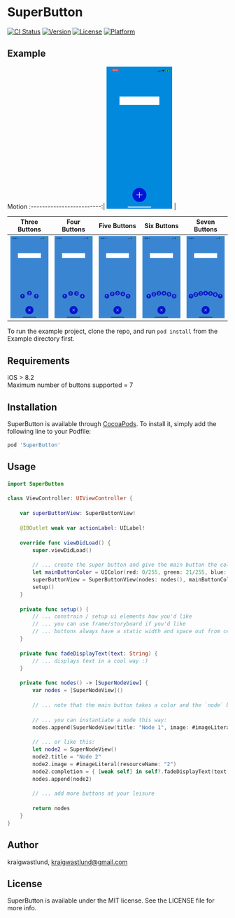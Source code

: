 # SuperButton

[![CI Status](https://img.shields.io/travis/kraigwastlund/SuperButton.svg?style=flat)](https://travis-ci.org/kraigwastlund/SuperButton)
[![Version](https://img.shields.io/cocoapods/v/SuperButton.svg?style=flat)](https://cocoapods.org/pods/SuperButton)
[![License](https://img.shields.io/cocoapods/l/SuperButton.svg?style=flat)](https://cocoapods.org/pods/SuperButton)
[![Platform](https://img.shields.io/cocoapods/p/SuperButton.svg?style=flat)](https://cocoapods.org/pods/SuperButton)

## Example

Motion
:-------------------------:|
![picture](https://raw.githubusercontent.com/KraigWastlund/SuperButton/master/ReadmeResources/example_150_half.gif) |


Three Buttons | Four Buttons | Five Buttons | Six Buttons | Seven Buttons
:-------------------------:|:-------------------------:|:-------------------------:|:-------------------------:|:-------------------------:
![picture](https://raw.githubusercontent.com/KraigWastlund/SuperButton/master/ReadmeResources/3.png)  |  ![picture](https://raw.githubusercontent.com/KraigWastlund/SuperButton/master/ReadmeResources/4.png)  |  ![picture](https://raw.githubusercontent.com/KraigWastlund/SuperButton/master/ReadmeResources/5.png)  |  ![picture](https://raw.githubusercontent.com/KraigWastlund/SuperButton/master/ReadmeResources/6.png)  |  ![picture](https://raw.githubusercontent.com/KraigWastlund/SuperButton/master/ReadmeResources/7.png) 

To run the example project, clone the repo, and run `pod install` from the Example directory first.

## Requirements
iOS > 8.2  
Maximum number of buttons supported = 7

## Installation

SuperButton is available through [CocoaPods](https://cocoapods.org). To install
it, simply add the following line to your Podfile:

```ruby
pod 'SuperButton'
```

## Usage
```swift
import SuperButton

class ViewController: UIViewController {

    var superButtonView: SuperButtonView!

    @IBOutlet weak var actionLabel: UILabel!

    override func viewDidLoad() {
        super.viewDidLoad()

        // ... create the super button and give the main button the color you'd like
        let mainButtonColor = UIColor(red: 0/255, green: 21/255, blue: 211/255, alpha: 1.0)
        superButtonView = SuperButtonView(nodes: nodes(), mainButtonColor: mainButtonColor)
        setup()
    }

    private func setup() {
        // ... constrain / setup ui elements how you'd like
        // ... you can use frame/storyboard if you'd like
        // ... buttons always have a static width and space out from center
    }

    private func fadeDisplayText(text: String) {
        // ... displays text in a cool way :)
    }

    private func nodes() -> [SuperNodeView] {
        var nodes = [SuperNodeView]()

        // ... note that the main button takes a color and the `node` buttons take an image.

        // ... you can instantiate a node this way:
        nodes.append(SuperNodeView(title: "Node 1", image: #imageLiteral(resourceName: "1"), completion: { [weak self] in self?.fadeDisplayText(text: "Node 1 Triggered") }))

        // ... or like this:
        let node2 = SuperNodeView()
        node2.title = "Node 2"
        node2.image = #imageLiteral(resourceName: "2")
        node2.completion = { [weak self] in self?.fadeDisplayText(text: "Node 2 Triggered") }
        nodes.append(node2)

        // ... add more buttons at your leisure

        return nodes
    }
}
```

## Author

kraigwastlund, kraigwastlund@gmail.com

## License

SuperButton is available under the MIT license. See the LICENSE file for more info.
